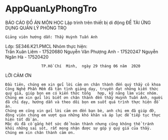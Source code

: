 # AppQuanLyPhongTro 

BÁO CÁO ĐỒ ÁN MÔN HỌC
	Lập trình trên thiết bị di động
ĐỀ TÀI
	ỨNG DỤNG QUẢN LÝ PHÒNG TRỌ

	Giảng viên hướng dẫn: Thầy Huỳnh Tuấn Anh
  Lớp: 	SE346.K21.PMCL
  Nhóm thực hiện:           
    Trần Xuân Liêm	 - 17520680
    Nguyễn Vân Phượng Anh - 17520247
    Nguyễn Ngân Hà - 17520420


                    TP.Hồ Chí  Minh,  ngày 29 tháng 06 năm  2020
 LỜI CẢM ƠN

	Đầu tiên, chúng em xin gửi lời cảm ơn chân thành đến quý thầy cô khoa Công Nghệ Phần Mềm đã tận tình giảng dạy, truyền đạt những kiến thức quý giá, giúp bọn em có kiến thức tổng   hợp, kỹ năng làm việc nhóm.
	Chúng em xin gửi lời biết ơn chân thành đến thầy Huỳnh Tuấn Anh, người đã chỉ dạy, hướng dẫn và theo dõi bọn em suốt quá trình thực hiện đồ án.
	Chúng em cũng xin gửi lời cảm ơn đến bạn bè, anh chị em đã giúp đỡ, động viên chúng em vượt qua những khó khăn và áp lực để tiếp tục thực hiện tốt đồ án.
	Mặc dù đã cố gắng hết sức để hoàn thành nhưng cũng không thể tránh khỏi những sai sót, rất mong nhận được sự góp ý quý giá của thầy.
	Chúng em xin chân thành cảm ơn.
		
